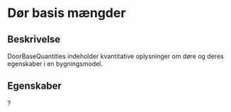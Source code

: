 # Dør basis mængder

## Beskrivelse

DoorBaseQuantities indeholder kvantitative oplysninger om døre og deres egenskaber i en bygningsmodel.

## Egenskaber

?
